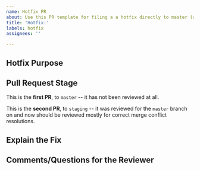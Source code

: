 ```yaml
---
name: Hotfix PR
about: Use this PR template for filing a a hotfix directly to master (and then also to staging)
title: 'Hotfix:'
labels: hotfix
assignees: ''

---
```


## Hotfix Purpose

<!-- What is the urgent and straightforward problem that requires hotfix; why is a hotfix needed? -->

## Pull Request Stage

<!-- Delete one of these to let the reviewer know what stage this analysis example is at -->

This is the **first PR**, to `master` -- it has not been reviewed at all.

This is the **second PR**, to `staging` -- it was reviewed for the `master` branch on <!--PR Link--> and now should be reviewed mostly for correct merge conflict resolutions.

## Explain the Fix

<!-- What have you done to test that your hotfix works and addresses the problem at hand? -->

<!-- Attach any relevant screenshots or html's that show the before and after -->

## Comments/Questions for the Reviewer

<!-- Is there anything you are unsure about with this fix that you could use the reviewer's help double checking? -->

<!-- Are there follow-up issues that should be filed? -- perhaps related issues but not meant to be addressed through hotfix -->
